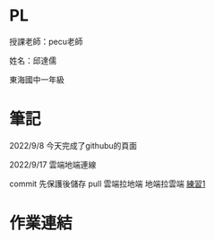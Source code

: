 # PL
授課老師：pecu老師

姓名：邱達儒

東海國中一年級

# 筆記
2022/9/8
今天完成了githubu的頁面

2022/9/17
雲端地端連線

commit 先保護後儲存
pull 雲端拉地端 地端拉雲端
[練習1](https://github.com/QiuDaru/PL/blob/main/python01.ipynb)


# 作業連結

